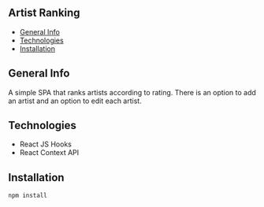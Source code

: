 ## Artist Ranking
* [General Info](#General-Info)
* [Technologies](#Technologies)
* [Installation](#Installation)


## General Info
A simple SPA that ranks artists according to rating. There is an option to add an artist and an option to edit each artist.

## Technologies
* React JS Hooks
* React Context API

## Installation

```
npm install
```
